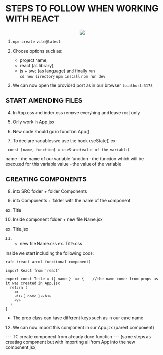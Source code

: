 <!-- # React + Vite

This template provides a minimal setup to get React working in Vite with HMR and some ESLint rules.

Currently, two official plugins are available:

- [@vitejs/plugin-react](https://github.com/vitejs/vite-plugin-react/blob/main/packages/plugin-react/README.md) uses [Babel](https://babeljs.io/) for Fast Refresh
- [@vitejs/plugin-react-swc](https://github.com/vitejs/vite-plugin-react-swc) uses [SWC](https://swc.rs/) for Fast Refresh
 -->


# STEPS TO FOLLOW WHEN WORKING WITH REACT 

<div align="center">
<img src="https://img.shields.io/badge/React-20232A?style=for-the-badge&logo=react&logoColor=61DAFB">
</div>

1. ` npm create vite@latest `

2. Choose options such as:
    - project name, 
    - react (as library), 
    - js + swc (as language) 
    and finally run  
    ` cd new directory `
    ` npm install `
    ` npm run dev `

3. We can now open the provided port as in our browser 
` localhost:5173 `

## START AMENDING FILES

4. In App.css and index.css remove everyhing and leave root only

5. Only work in App.jsx

6. New code should go in function App()

7. To declare variables we use the hook useState()
ex:

` const [name, function] = useState(value of the variable)`

name - the name of our variable
function - the function which will be executed for this variable
value - the value of the variable

## CREATING COMPONENTS

8. into SRC folder + folder Components

9. into Components + folder with the name of the component

ex. Title

10. Inside component folder + new file Name.jsx

ex. Title.jsx

11. + new file Name.css
ex. Title.css

Inside we start including the following code:

```
rafc (react arrol functional component)

import React from 'react'

export const Title = ({ name }) => {    //the name comes from props as it was created in App.jsx
  return (
    <>
    <h1>{ name }</h1>
    </>
  )
}
```
* The prop class can have different keys such as in our case name

12. We can now import this component in our App.jsx (parent component)

--- TO create component from already done function ---
(same steps as creating component but with importing all from App into the new component jsx)
